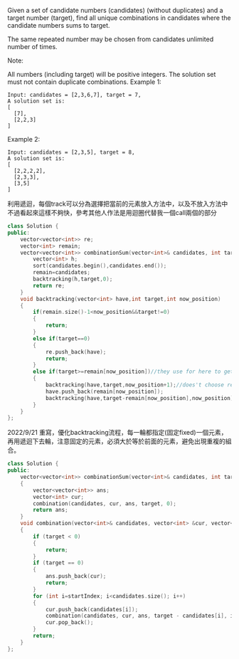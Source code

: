 Given a set of candidate numbers (candidates) (without duplicates) and a target number (target), find all unique combinations in candidates where the candidate numbers sums to target.

The same repeated number may be chosen from candidates unlimited number of times.

Note:

All numbers (including target) will be positive integers.
The solution set must not contain duplicate combinations.
Example 1:
```
Input: candidates = [2,3,6,7], target = 7,
A solution set is:
[
  [7],
  [2,2,3]
]
```
Example 2:
```
Input: candidates = [2,3,5], target = 8,
A solution set is:
[
  [2,2,2,2],
  [2,3,3],
  [3,5]
]
```
利用遞迴，每個track可以分為選擇把當前的元素放入方法中，以及不放入方法中
不過看起來這樣不夠快，參考其他人作法是用迴圈代替我一個call兩個的部分
```c++
class Solution {
public:
    vector<vector<int>> re;
    vector<int> remain;
    vector<vector<int>> combinationSum(vector<int>& candidates, int target) {
        vector<int> h;
        sort(candidates.begin(),candidates.end());
        remain=candidates;
        backtracking(h,target,0);
        return re;
    }
    void backtracking(vector<int> have,int target,int now_position)
    {
        if(remain.size()-1<now_position&&target!=0)
        {
            return;
        }
        else if(target==0)
        {
            re.push_back(have);
            return;
        }
        else if(target>=remain[now_position])//they use for here to get faster run time
        {
            backtracking(have,target,now_position+1);//does't choose remain[0]
            have.push_back(remain[now_position]);
            backtracking(have,target-remain[now_position],now_position);//choose remain[0]
        }
    }
};
```
  
2022/9/21 重寫，優化backtracking流程，每一輪都指定(固定fixed)一個元素，再用遞迴下去輪，注意固定的元素，必須大於等於前面的元素，避免出現重複的組合。
```c++
class Solution {
public:
    vector<vector<int>> combinationSum(vector<int>& candidates, int target) 
    {
        vector<vector<int>> ans;
        vector<int> cur;
        combination(candidates, cur, ans, target, 0);
        return ans;
    }
    void combination(vector<int>& candidates, vector<int> &cur, vector<vector<int>> &ans, int target, int startIndex)
    {
        if (target < 0)
        {
            return;
        }
        if (target == 0)
        {
            ans.push_back(cur);
            return;
        }
        for (int i=startIndex; i<candidates.size(); i++)
        {
            cur.push_back(candidates[i]);
            combination(candidates, cur, ans, target - candidates[i], i);
            cur.pop_back();
        }
        return;
    }
};
```
